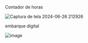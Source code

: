 Contador de horas

![Captura de tela 2024-06-26 212926](https://github.com/noantarre/Relogio/assets/74929513/5f43d779-9c9f-4aa8-8092-781685818ca4)

embarque digital

![image](https://github.com/noantarre/Relogio/assets/74929513/c99fe21f-cb28-4ed5-8cfa-97bcb1961e40)
